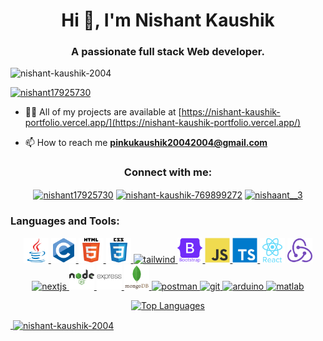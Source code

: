 <h1 align="center">Hi 👋, I'm Nishant Kaushik</h1>
<h3 align="center">A passionate full stack Web developer.</h3>

<p align="left"> <img src="https://komarev.com/ghpvc/?username=nishant-kaushik-2004&label=Profile%20views&color=0e75b6&style=flat" alt="nishant-kaushik-2004" /> </p>

<p align="left"> <a href="https://twitter.com/nishant17925730" target="blank"><img src="https://img.shields.io/twitter/follow/nishant17925730?logo=twitter&style=for-the-badge" alt="nishant17925730" /></a> </p>

- 👨‍💻 All of my projects are available at [https://nishant-kaushik-portfolio.vercel.app/](https://nishant-kaushik-portfolio.vercel.app/)

- 📫 How to reach me **pinkukaushik20042004@gmail.com**

<h3 align="center">Connect with me:</h3>
<p align="center">
<a href="https://twitter.com/nishant17925730" target="blank"><img align="center" src="https://raw.githubusercontent.com/rahuldkjain/github-profile-readme-generator/master/src/images/icons/Social/twitter.svg" alt="nishant17925730" height="30" width="40" /></a>
<a href="https://linkedin.com/in/nishant-kaushik-769899272" target="blank"><img align="center" src="https://raw.githubusercontent.com/rahuldkjain/github-profile-readme-generator/master/src/images/icons/Social/linked-in-alt.svg" alt="nishant-kaushik-769899272" height="30" width="40" /></a>
<a href="https://instagram.com/nishaant__3" target="blank"><img align="center" src="https://raw.githubusercontent.com/rahuldkjain/github-profile-readme-generator/master/src/images/icons/Social/instagram.svg" alt="nishaant__3" height="30" width="40" /></a>
</p>

<h3 align="left">Languages and Tools:</h3>
<p align="center">
<a href="https://www.java.com" target="_blank" rel="noreferrer"> <img src="https://raw.githubusercontent.com/devicons/devicon/master/icons/java/java-original.svg" alt="java" width="40" height="40"/> </a><a href="https://www.cprogramming.com/" target="_blank" rel="noreferrer"> <img src="https://raw.githubusercontent.com/devicons/devicon/master/icons/c/c-original.svg" alt="c" width="40" height="40"/><a href="https://www.w3.org/html/" target="_blank" rel="noreferrer"> <img src="https://raw.githubusercontent.com/devicons/devicon/master/icons/html5/html5-original-wordmark.svg" alt="html5" width="40" height="40"/> </a></a> <a href="https://www.w3schools.com/css/" target="_blank" rel="noreferrer"> <img src="https://raw.githubusercontent.com/devicons/devicon/master/icons/css3/css3-original-wordmark.svg" alt="css3" width="40" height="40"/> </a><a href="https://tailwindcss.com/" target="_blank" rel="noreferrer"> <img src="https://www.vectorlogo.zone/logos/tailwindcss/tailwindcss-icon.svg" alt="tailwind" width="40" height="40"/> </a><a href="https://getbootstrap.com" target="_blank" rel="noreferrer"> <img src="https://raw.githubusercontent.com/devicons/devicon/master/icons/bootstrap/bootstrap-plain-wordmark.svg" alt="bootstrap" width="40" height="40"/> </a><a href="https://developer.mozilla.org/en-US/docs/Web/JavaScript" target="_blank" rel="noreferrer"> <img src="https://raw.githubusercontent.com/devicons/devicon/master/icons/javascript/javascript-original.svg" alt="javascript" width="40" height="40"/> </a><a href="https://www.typescriptlang.org/" target="_blank" rel="noreferrer"> <img src="https://raw.githubusercontent.com/devicons/devicon/master/icons/typescript/typescript-original.svg" alt="typescript" width="40" height="40"/> </a><a href="https://reactjs.org/" target="_blank" rel="noreferrer"> <img src="https://raw.githubusercontent.com/devicons/devicon/master/icons/react/react-original-wordmark.svg" alt="react" width="40" height="40"/></a> <a href="https://redux.js.org" target="_blank" rel="noreferrer"> <img src="https://raw.githubusercontent.com/devicons/devicon/master/icons/redux/redux-original.svg" alt="redux" width="40" height="40"/> </a><a href="https://nextjs.org/" target="_blank" rel="noreferrer"> <img src="[https://cdn.worldvectorlogo.com/logos/nextjs-2.svg](https://static-00.iconduck.com/assets.00/nextjs-icon-2048x2048-eugu5rfi.png)" alt="nextjs" width="40" height="40"/> </a><a href="https://nodejs.org" target="_blank" rel="noreferrer"> <img src="https://raw.githubusercontent.com/devicons/devicon/master/icons/nodejs/nodejs-original-wordmark.svg" alt="nodejs" width="40" height="40"/> </a><a href="https://expressjs.com" target="_blank" rel="noreferrer"> <img src="https://raw.githubusercontent.com/devicons/devicon/master/icons/express/express-original-wordmark.svg" alt="express" width="40" height="40"/> </a></a> <a href="https://www.mongodb.com/" target="_blank" rel="noreferrer"> <img src="https://raw.githubusercontent.com/devicons/devicon/master/icons/mongodb/mongodb-original-wordmark.svg" alt="mongodb" width="40" height="40"/> </a><a href="https://postman.com" target="_blank" rel="noreferrer"> <img src="https://www.vectorlogo.zone/logos/getpostman/getpostman-icon.svg" alt="postman" width="40" height="40"/> </a><a href="https://git-scm.com/" target="_blank" rel="noreferrer"> <img src="https://www.vectorlogo.zone/logos/git-scm/git-scm-icon.svg" alt="git" width="40" height="40"/> </a><a href="https://www.arduino.cc/" target="_blank" rel="noreferrer"> <img src="https://cdn.worldvectorlogo.com/logos/arduino-1.svg" alt="arduino" width="40" height="40"/> </a><a href="https://www.mathworks.com/" target="_blank" rel="noreferrer"> <img src="https://upload.wikimedia.org/wikipedia/commons/2/21/Matlab_Logo.png" alt="matlab" width="40" height="40"/> </p>

<p align="center">
  <img 
    src="https://github-readme-stats.vercel.app/api/top-langs?username=nishant-kaushik-2004&show_icons=true&locale=en&layout=compact&theme=transparent&hide_border=true&title_color=00FFD1&text_color=C0C0C0" 
    alt="Top Languages" 
  />
</p>

<p>&nbsp;<img align="center" src="https://github-readme-stats.vercel.app/api?username=nishant-kaushik-2004&show_icons=true&locale=en" alt="nishant-kaushik-2004" /></p>
